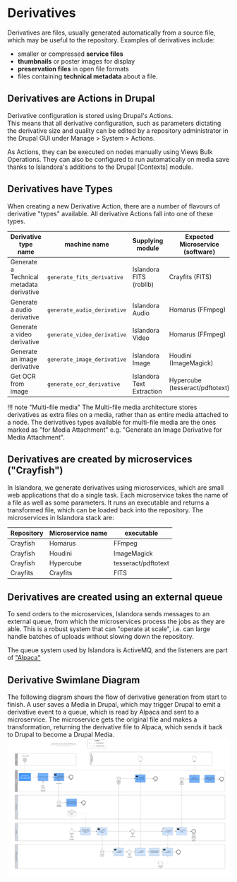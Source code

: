 # Derivatives

Derivatives are files, usually generated automatically from a source file, which may be useful to the repository. 
Examples of derivatives include:

- smaller or compressed __service files__
- __thumbnails__ or poster images for display
- __preservation files__ in open file formats
- files containing __technical metadata__ about a file.

## Derivatives are Actions in Drupal

Derivative configuration is stored using Drupal's Actions.  
This means that all derivative configuration, such as
parameters dictating the derivative
size and quality can be edited by a repository administrator
in the Drupal GUI under Manage > System > Actions.

As Actions, they can be executed on nodes manually using Views Bulk Operations.
They can also be configured to run automatically on media save thanks to Islandora's additions to the 
Drupal [Contexts] module.

## Derivatives have Types

When creating a new Derivative Action, there are a number of flavours of
derivative "types" available. All derivative Actions fall into one of 
these types. 

| Derivative type name | machine name | Supplying module | Expected Microservice (software) | 
| --- | --- | --- | --- |
| Generate a Technical metadata derivative | `generate_fits_derivative` | Islandora FITS (roblib) | Crayfits (FITS) |
| Generate a audio derivative	| `generate_audio_derivative` | Islandora Audio | Homarus (FFmpeg) | 
| Generate a video derivative	| `generate_video_derivative` | Islandora Video | Homarus (FFmpeg) |
| Generate an image derivative	| `generate_image_derivative` | Islandora Image | Houdini (ImageMagick) |
| Get OCR from image	|`generate_ocr_derivative`| Islandora Text Extraction | Hypercube (tesseract/pdftotext)

!!! note "Multi-file media"
    The Multi-file media architecture stores derivatives as extra files on a media, rather
    than as entire media attached to a node. The derivatives types available for multi-file media are the 
    ones marked as "for Media Attachment" e.g. "Generate an Image Derivative for Media Attachment". 


## Derivatives are created by microservices ("Crayfish")

In Islandora, we generate derivatives using microservices, which are small web applications
that do a single task. Each microservice takes the name of a file as well as some parameters. It 
runs an executable and returns a transformed file, which can be loaded back into the repository. The microservices
 in Islandora stack are:

| Repository | Microservice name | executable|
|---|---|---|
| Crayfish | Homarus | FFmpeg |
| Crayfish | Houdini | ImageMagick |
| Crayfish | Hypercube | tesseract/pdftotext |
| Crayfits | Crayfits | FITS |

## Derivatives are created using an external queue

To send orders to the microservices, Islandora sends messages 
to an external queue, from which the microservices process the jobs as they are able. 
This is a robust system that can "operate at scale", i.e. can large handle batches of uploads
without slowing down the repository.

The queue system used by Islandora is ActiveMQ, and the listeners are part of ["Alpaca"](../alpaca/alpaca-technical-stack.md)

## Derivative Swimlane Diagram

The following diagram shows the flow of derivative generation from start to finish. A user saves a Media in Drupal, which may trigger Drupal to emit a derivative event to a queue, which is read by Alpaca and sent to a microservice. The microservice gets the original file and makes a transformation, returning the derivative file to Alpaca, which sends it back to Drupal to become a Drupal Media.
[ ![Derivative process swimlane diagram](../../assets/derivatives-swimlane.png)](../../assets/derivatives-swimlane.png)
